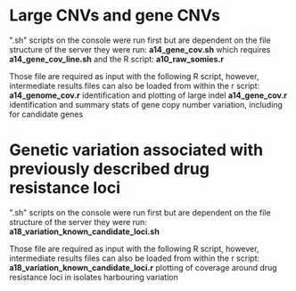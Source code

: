 

# Large CNVs and gene CNVs

".sh" scripts on the console were run first but are dependent on the file structure of the server they were run:
**a14_gene_cov.sh** 
which requires **a14_gene_cov_line.sh**
and the R script:
**a10_raw_somies.r**

Those file are required as input with the following R script, however, intermediate results files can also be loaded from within the r script:
**a14_genome_cov.r**  identification and plotting of large indel
**a14_gene_cov.r**    identification and summary stats of gene copy number variation, including for candidate genes


# Genetic variation associated with previously described drug resistance loci

".sh" scripts on the console were run first but are dependent on the file structure of the server they were run:
**a18_variation_known_candidate_loci.sh**

Those file are required as input with the following R script, however, intermediate results files can also be loaded from within the r script:
**a18_variation_known_candidate_loci.r**  plotting of coverage around drug resistance loci in isolates harbouring variation

